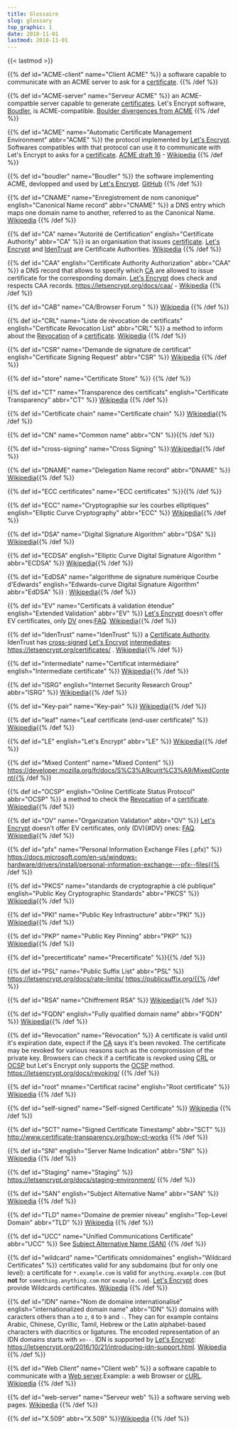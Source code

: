 ```yaml
---
title: Glossaire
slug: glossary
top_graphic: 1
date: 2018-11-01
lastmod: 2018-11-01
---
```

<style>
@keyframes fadeIt {
  0%   { background-color: #FFCE00; }
  100% { background-color: #FFFFFF; }
}

dfn:target{
  animation: fadeIt 2s ease-out; 
}
dfn {
    font-weight: bold;
}
</style>

{{< lastmod >}}

{{% def id="ACME-client" name="Client ACME" %}} a software capable to communicate with an ACME server to ask for a [certificate](#leaf). {{% /def %}}


{{% def id="ACME-server" name="Serveur ACME" %}} an ACME-compatble server capable to generate [certificates](#leaf). Let's Encrypt software, [Boudler](boudler), is ACME-compatible. [Boulder divergences from ACME](https://github.com/letsencrypt/boulder/blob/master/docs/acme-divergences.md) {{% /def %}}

{{% def id="ACME" name="Automatic Certificate Management Environment" abbr="ACME" %}} the protocol implemented by [Let's Encrypt](#LE). Softwares compatibles with that protocol can use it to communicate with Let's Encrypt to asks for a [certificate](#leaf). [ACME draft 16](https://tools.ietf.org/html/draft-ietf-acme-acme-16) - [Wikipedia](https://fr.wikipedia.org/wiki/ACME_(protocole)) {{% /def %}}

{{% def id="boudler" name="Boudler" %}} the software implementing ACME, devlopped and used by [Let's Encrypt](#LE). [GitHub](https://github.com/letsencrypt/boulder) {{% /def %}}

{{% def id="CNAME" name="Enregistrement de nom canonique" english="Canonical Name record" abbr="CNAME" %}} a DNS entry which maps one domain name to another, referred to as the Canonical Name. [Wikipedia](https://fr.wikipedia.org/wiki/Enregistrement_de_nom_canonique) {{% /def %}}

{{% def id="CA" name="Autorité de Certification" english="Certificate Authority" abbr="CA" %}} is an organisation that issues [certificate](#leaf). [Let's Encrypt](#LE) and [IdenTrust](#IdenTrust) are Certificate Authorities. [Wikipedia](https://fr.wikipedia.org/wiki/Autorit%C3%A9_de_certification) {{% /def %}}

{{% def id="CAA" english="Certificate Authority Authorization" abbr="CAA" %}} a DNS record that allows to specify which [CA](#CA) are allowed to issue certificate for the corresponding domain. [Let's Encrypt](#LE) does check and respects CAA records. https://letsencrypt.org/docs/caa/ - [Wikipedia](https://fr.wikipedia.org/wiki/DNS_Certification_Authority_Authorization) {{% /def %}}

{{% def id="CAB" name="CA/Browser Forum " %}} [Wikipedia](https://en.wikipedia.org/wiki/CA/Browser_Forum) {{% /def %}}

{{% def id="CRL" name="Liste de révocation de certificats" english="Certificate Revocation List" abbr="CRL" %}} a method to inform about the [Revocation](#Revocation) of a [certificate](#leaf). [Wikipedia](https://fr.wikipedia.org/wiki/Liste_de_r%C3%A9vocation_de_certificats) {{% /def %}}

{{% def id="CSR" name="Demande de signature de certificat" english="Certificate Signing Request" abbr="CSR" %}} [Wikipedia](https://fr.wikipedia.org/wiki/Demande_de_signature_de_certificat) {{% /def %}}

{{% def id="store" name="Certificate Store" %}} {{% /def %}}

{{% def id="CT" name="Transparence des certificats" english="Certificate Transparency" abbr="CT" %}} [Wikipedia](https://en.wikipedia.org/wiki/Certificate_Transparency) {{% /def %}}

{{% def id="Certificate chain" name="Certificate chain" %}} [Wikipedia](https://fr.wikipedia.org/wiki/Certificat_%C3%A9lectronique#Cha%C3%AEne_de_confiance){{% /def %}}

{{% def id="CN" name="Common name" abbr="CN" %}}{{% /def %}}

{{% def id="cross-signing" name="Cross Signing" %}}:[Wikipedia](https://en.wikipedia.org/wiki/X.509#Certificate_chains_and_cross-certification){{% /def %}}

{{% def id="DNAME" name="Delegation Name record" abbr="DNAME" %}} [Wikipedia](https://fr.wikipedia.org/wiki/Enregistrement_de_nom_canonique#DNAME_record){{% /def %}}

{{% def id="ECC certificates" name="ECC certificates" %}}{{% /def %}}

{{% def id="ECC" name="Cryptographie sur les courbes elliptiques" english="Elliptic Curve Cryptography" abbr="ECC" %}} [Wikipedia](https://fr.wikipedia.org/wiki/Cryptographie_sur_les_courbes_elliptiques){{% /def %}}

{{% def id="DSA" name="Digital Signature Algorithm" abbr="DSA" %}} [Wikipedia](https://fr.wikipedia.org/wiki/Digital_Signature_Algorithm){{% /def %}}

{{% def id="ECDSA" english="Elliptic Curve Digital Signature Algorithm " abbr="ECDSA" %}} [Wikipedia](https://fr.wikipedia.org/wiki/Elliptic_curve_digital_signature_algorithm){{% /def %}}

{{% def id="EdDSA" name="algorithme de signature numérique Courbe d'Edwards" english="Edwards-curve Digital Signature Algorithm" abbr="EdDSA" %}} : [Wikipedia](https://fr.wikipedia.org/wiki/EdDSA){{% /def %}}

{{% def id="EV" name="Certificats à validation étendue" english="Extended Validation" abbr="EV" %}} [Let's Encrypt](#LE) doesn't offer EV certificates, only [DV](#DV) ones:[FAQ](https://letsencrypt.org/docs/faq/). [Wikipedia](https://en.wikipedia.org/wiki/Extended_Validation_Certificate){{% /def %}}

{{% def id="IdenTrust" name="IdenTrust" %}} a [Certificate Authority](#CA). IdenTrust has [cross-signed](#cross-signing) [Let's Encrypt](#LE) [intermediates](#intermediate): https://letsencrypt.org/certificates/ . [Wikipedia](https://en.wikipedia.org/wiki/IdenTrust){{% /def %}}

{{% def id="intermediate" name="Certificat intermédiaire" english="Intermediate certificate" %}} [Wikipedia](https://en.wikipedia.org/wiki/Public_key_certificate#Types_of_certificate){{% /def %}}

{{% def id="ISRG" english="Internet Security Research Group" abbr="ISRG" %}} [Wikipedia](https://en.wikipedia.org/wiki/Internet_Security_Research_Group){{% /def %}}

{{% def id="Key-pair" name="Key-pair" %}} [Wikipedia](https://en.wikipedia.org/wiki/Public-key_cryptography){{% /def %}}

{{% def id="leaf" name="Leaf certificate (end-user certificate)" %}} [Wikipedia](https://en.wikipedia.org/wiki/Public_key_certificate#End-entity_or_leaf_certificate){{% /def %}}

{{% def id="LE" english="Let's Encrypt" abbr="LE" %}} [Wikipedia](https://fr.wikipedia.org/wiki/Let%27s_Encrypt){{% /def %}}

{{% def id="Mixed Content" name="Mixed Content" %}} https://developer.mozilla.org/fr/docs/S%C3%A9curit%C3%A9/MixedContent{{% /def %}}

{{% def id="OCSP" english="Online Certificate Status Protocol" abbr="OCSP" %}} a method to check the [Revocation](#Revocation) of a [certificate](#leaf). [Wikipedia](https://fr.wikipedia.org/wiki/Online_Certificate_Status_Protocol){{% /def %}}

{{% def id="OV" name="Organization Validation" abbr="OV" %}} [Let's Encrypt](#LE) doesn't offer EV certificates, only (DV){#DV} ones: [FAQ](https://letsencrypt.org/docs/faq/). [Wikipedia](https://en.wikipedia.org/wiki/Public_key_certificate#Organization_validation){{% /def %}}

{{% def id="pfx" name="Personal Information Exchange Files (.pfx)" %}} https://docs.microsoft.com/en-us/windows-hardware/drivers/install/personal-information-exchange---pfx--files{{% /def %}}

{{% def id="PKCS" name="standards de cryptographie à clé publique" english="Public Key Cryptographic Standards" abbr="PKCS" %}} [Wikipedia](https://fr.wikipedia.org/wiki/Public_Key_Cryptographic_Standards){{% /def %}}

{{% def id="PKI" name="Public Key Infrastructure" abbr="PKI" %}} [Wikipedia](https://fr.wikipedia.org/wiki/Infrastructure_%C3%A0_cl%C3%A9s_publiques){{% /def %}}

{{% def id="PKP" name="Public Key Pinning" abbr="PKP" %}} [Wikipedia](https://fr.wikipedia.org/wiki/HTTP_Public_Key_Pinning){{% /def %}}

{{% def id="precertificate" name="Precertificate" %}}{{% /def %}}

{{% def id="PSL" name="Public Suffix List" abbr="PSL" %}} https://letsencrypt.org/docs/rate-limits/ https://publicsuffix.org/{{% /def %}}

{{% def id="RSA" name="Chiffrement RSA" %}} [Wikipedia](https://fr.wikipedia.org/wiki/Chiffrement_RSA){{% /def %}}

{{% def id="FQDN" english="Fully qualified domain name" abbr="FQDN" %}} [Wikipedia](https://fr.wikipedia.org/wiki/Fully_qualified_domain_name){{% /def %}}

{{% def id="Revocation" name="Révocation" %}} A certificate is valid until it's expiration date, expect if the [CA](#CA) says it's been revoked. The certificate may be revoked for various reasons such as the compromission of the private key. Browsers can check if a certificate is revoked using [CRL](#CLR) or [OCSP](#OCSP) but Let's Encrypt only supports the [OCSP](#OCSP) method. https://letsencrypt.org/docs/revoking/ {{% /def %}}

{{% def id="root" mname="Certificat racine" english="Root certificate" %}} [Wikipedia](https://fr.wikipedia.org/wiki/Certificat_racine) {{% /def %}}

{{% def id="self-signed" name="Self-signed Certificate" %}} [Wikipedia](https://en.wikipedia.org/wiki/Self-signed_certificate) {{% /def %}}

{{% def id="SCT" name="Signed Certificate Timestamp" abbr="SCT" %}} http://www.certificate-transparency.org/how-ct-works {{% /def %}}

{{% def id="SNI" english="Server Name Indication" abbr="SNI" %}} [Wikipedia](https://fr.wikipedia.org/wiki/Server_Name_Indication) {{% /def %}}

{{% def id="Staging" name="Staging" %}} https://letsencrypt.org/docs/staging-environment/ {{% /def %}}

{{% def id="SAN" english="Subject Alternative Name" abbr="SAN" %}} [Wikipedia](https://en.wikipedia.org/wiki/Subject_Alternative_Name) {{% /def %}}

{{% def id="TLD" name="Domaine de premier niveau" english="Top-Level Domain" abbr="TLD" %}} [Wikipedia](https://fr.wikipedia.org/wiki/Domaine_de_premier_niveau) {{% /def %}}

{{% def id="UCC" name="Unified Communications Certificate" abbr="UCC" %}} See [Subject Alternative Name (SAN)](#SAN) {{% /def %}}

{{% def id="wildcard" name="Certificats omnidomaines" english="Wildcard Certificates" %}} certificates valid for any subdomains (but for only one level): a certificate for `*.example.com` is valid for `anything.example.com` (but **not** for `something.anything.com` nor `example.com`). [Let's Encrypt](#LE) does provide Wildcards certificates. [Wikipedia](https://fr.wikipedia.org/wiki/Certificat_%C3%A9lectronique#Certificats_X.509_omnidomaines) {{% /def %}}

{{% def id="IDN" name="Nom de domaine internationalisé" english="internationalized domain name" abbr="IDN" %}} domains with caracters others than `a` to `z`, `0` to `9` and `-`. They can for example contains Arabic, Chinese, Cyrillic, Tamil, Hebrew or the Latin alphabet-based characters with diacritics or ligatures. The encoded representation of an IDN domains starts with `xn--`. IDN is supported by [Let's Encrypt](#LE): https://letsencrypt.org/2016/10/21/introducing-idn-support.html. [Wikipedia](https://fr.wikipedia.org/wiki/Nom_de_domaine_internationalis%C3%A9) {{% /def %}}

{{% def id="Web Client" name="Client web" %}} a software capable to communicate with a [Web server](#web-server).Example: a web Browser or [cURL](https://fr.wikipedia.org/wiki/CURL). [Wikipedia](https://fr.wikipedia.org/wiki/Navigateur_web) {{% /def %}}

{{% def id="web-server" name="Serveur web" %}} a software serving web pages. [Wikipedia](https://fr.wikipedia.org/wiki/Serveur_web) {{% /def %}}

{{% def id="X.509" abbr="X.509" %}}[Wikipedia](https://fr.wikipedia.org/wiki/X.509) {{% /def %}}

